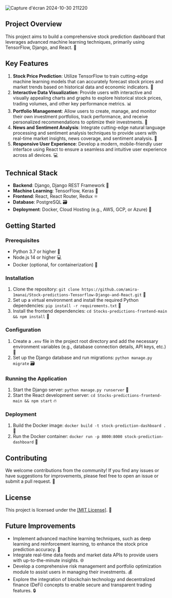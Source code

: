 ![Capture d'écran 2024-10-30 211220](https://github.com/user-attachments/assets/7fd07fe0-f908-4d8c-9273-929c58cae647)

<h2>Project Overview</h2>

<p>This project aims to build a comprehensive stock prediction dashboard that leverages advanced machine learning techniques, primarily using TensorFlow, Django, and React. 🚀</p>

<h2>Key Features</h2>

<ol>

<li><strong>Stock Price Prediction</strong>: Utilize TensorFlow to train cutting-edge machine learning models that can accurately forecast stock prices and market trends based on historical data and economic indicators. 🧠</li>

<li><strong>Interactive Data Visualization</strong>: Provide users with interactive and visually appealing charts and graphs to explore historical stock prices, trading volumes, and other key performance metrics. 📊</li>

<li><strong>Portfolio Management</strong>: Allow users to create, manage, and monitor their own investment portfolios, track performance, and receive personalized recommendations to optimize their investments. 💼</li>

<li><strong>News and Sentiment Analysis</strong>: Integrate cutting-edge natural language processing and sentiment analysis techniques to provide users with real-time market insights, news coverage, and sentiment analysis. 📰</li>

<li><strong>Responsive User Experience</strong>: Develop a modern, mobile-friendly user interface using React to ensure a seamless and intuitive user experience across all devices. 💻</li>

</ol>

<h2>Technical Stack</h2>

<ul>

<li><strong>Backend</strong>: Django, Django REST Framework 🐍</li>

<li><strong>Machine Learning</strong>: TensorFlow, Keras 🧠</li>

<li><strong>Frontend</strong>: React, React Router, Redux ⚛️</li>

<li><strong>Database</strong>: PostgreSQL 🗃️</li>

<li><strong>Deployment</strong>: Docker, Cloud Hosting (e.g., AWS, GCP, or Azure) 🐳</li>

</ul>

<h2>Getting Started</h2>

<h3>Prerequisites</h3>

<ul>

<li>Python 3.7 or higher 🐍</li>

<li>Node.js 14 or higher 💻</li>

<li>Docker (optional, for containerization) 🐳</li>

</ul>

<h3>Installation</h3>

<ol>

<li>Clone the repository: <code>git clone https://github.com/amira-1manai/Stock-predictions-Tensorflow-Django-and-React.git</code> 📂</li>

<li>Set up a virtual environment and install the required Python dependencies: <code>pip install -r requirements.txt</code> 🧰</li>

<li>Install the frontend dependencies: <code>cd Stocks-predictions-frontend-main && npm install</code> 🔧</li>

</ol>

<h3>Configuration</h3>

<ol>

<li>Create a <code>.env</code> file in the project root directory and add the necessary environment variables (e.g., database connection details, API keys, etc.) 🔑</li>

<li>Set up the Django database and run migrations: <code>python manage.py migrate</code> 🗃️</li>

</ol>

<h3>Running the Application</h3>

<ol>

<li>Start the Django server: <code>python manage.py runserver</code> 🚀</li>

<li>Start the React development server: <code>cd Stocks-predictions-frontend-main && npm start</code> 🔥</li>

</ol>

<h3>Deployment</h3>

<ol>

<li>Build the Docker image: <code>docker build -t stock-prediction-dashboard .</code> 🐳</li>

<li>Run the Docker container: <code>docker run -p 8000:8000 stock-prediction-dashboard</code> 🐳</li>

</ol>

<h2>Contributing</h2>

<p>We welcome contributions from the community! If you find any issues or have suggestions for improvements, please feel free to open an issue or submit a pull request. 🤝</p>

<h2>License</h2>

<p>This project is licensed under the <a href="LICENSE">[MIT License]</a>. 📜</p>

<h2>Future Improvements</h2>

<ul>

<li>Implement advanced machine learning techniques, such as deep learning and reinforcement learning, to enhance the stock price prediction accuracy. 🧠</li>

<li>Integrate real-time data feeds and market data APIs to provide users with up-to-the-minute insights. 🌐</li>

<li>Develop a comprehensive risk management and portfolio optimization module to assist users in managing their investments. 💰</li>

<li>Explore the integration of blockchain technology and decentralized finance (DeFi) concepts to enable secure and transparent trading features. 🔒</li>

</ul>

</body>

</html>
